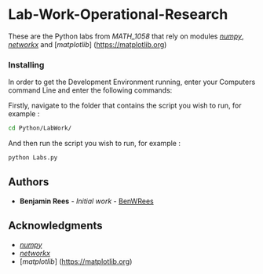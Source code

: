 # Lab-Work-Operational-Research
These are the Python labs from *MATH_1058* that rely on modules [*numpy*](http://www.numpy.org), [*networkx*](https://networkx.github.io)
and [*matplotlib*] (https://matplotlib.org)

### Installing
In order to get the Development Environment running, enter your Computers command Line
and enter the following commands:

Firstly, navigate to the folder that contains the script you wish to run, for example :
```Bash
cd Python/LabWork/
```

And then run the script you wish to run, for example :

```Bash
python Labs.py
```

## Authors

* **Benjamin Rees** - *Initial work* - [BenWRees](https://github.com/BenWRees)

## Acknowledgments
* [*numpy*](http://www.numpy.org)
* [*networkx*](https://networkx.github.io)
* [*matplotlib*] (https://matplotlib.org)
